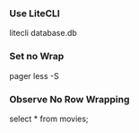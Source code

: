 ### Use LiteCLI

litecli database.db

### Set no Wrap

pager less -S

### Observe No Row Wrapping

select \* from movies;
